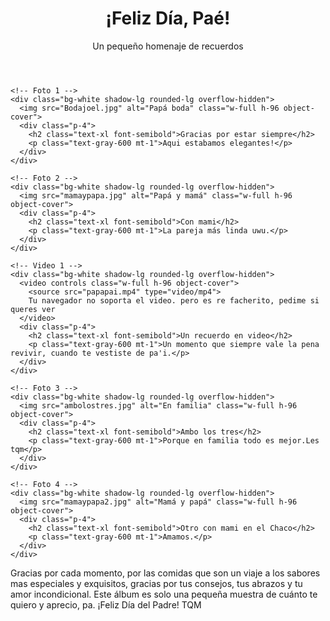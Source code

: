 <!DOCTYPE html>
<html lang="es">
<head>
  <meta charset="UTF-8" />
  <meta name="viewport" content="width=device-width, initial-scale=1.0" />
  <title>Feliz Día, Papá</title>
  <script src="https://cdn.tailwindcss.com"></script>
</head>
<body class="bg-gray-100 text-gray-800">

  <!-- Encabezado -->
  <header class="text-center py-10 bg-gradient-to-r from-blue-500 to-indigo-600 text-white">
    <h1 class="text-4xl md:text-5xl font-bold">¡Feliz Día, Paé!</h1>
    <p class="mt-2 text-lg">Un pequeño homenaje de recuerdos</p>
  </header>

  <!-- Álbum vertical -->
  <main class="max-w-3xl mx-auto px-4 py-10 space-y-10">

    <!-- Foto 1 -->
    <div class="bg-white shadow-lg rounded-lg overflow-hidden">
      <img src="Bodajoel.jpg" alt="Papá boda" class="w-full h-96 object-cover">
      <div class="p-4">
        <h2 class="text-xl font-semibold">Gracias por estar siempre</h2>
        <p class="text-gray-600 mt-1">Aqui estabamos elegantes!</p>
      </div>
    </div>

    <!-- Foto 2 -->
    <div class="bg-white shadow-lg rounded-lg overflow-hidden">
      <img src="mamaypapa.jpg" alt="Papá y mamá" class="w-full h-96 object-cover">
      <div class="p-4">
        <h2 class="text-xl font-semibold">Con mami</h2>
        <p class="text-gray-600 mt-1">La pareja más linda uwu.</p>
      </div>
    </div>

    <!-- Video 1 -->
    <div class="bg-white shadow-lg rounded-lg overflow-hidden">
      <video controls class="w-full h-96 object-cover">
        <source src="papapai.mp4" type="video/mp4">
        Tu navegador no soporta el video. pero es re facherito, pedime si queres ver
      </video>
      <div class="p-4">
        <h2 class="text-xl font-semibold">Un recuerdo en video</h2>
        <p class="text-gray-600 mt-1">Un momento que siempre vale la pena revivir, cuando te vestiste de pa'i.</p>
      </div>
    </div>

    <!-- Foto 3 -->
    <div class="bg-white shadow-lg rounded-lg overflow-hidden">
      <img src="ambolostres.jpg" alt="En familia" class="w-full h-96 object-cover">
      <div class="p-4">
        <h2 class="text-xl font-semibold">Ambo los tres</h2>
        <p class="text-gray-600 mt-1">Porque en familia todo es mejor.Les tqm</p>
      </div>
    </div>

    <!-- Foto 4 -->
    <div class="bg-white shadow-lg rounded-lg overflow-hidden">
      <img src="mamaypapa2.jpg" alt="Mamá y papá" class="w-full h-96 object-cover">
      <div class="p-4">
        <h2 class="text-xl font-semibold">Otro con mami en el Chaco</h2>
        <p class="text-gray-600 mt-1">Amamos.</p>
      </div>
    </div>

  </main>

  <!-- Mensaje final -->
  <section class="text-center px-4 py-10 max-w-3xl mx-auto text-lg text-gray-700">
    <p>
      Gracias por cada momento, por las comidas que son un viaje a los sabores mas especiales y exquisitos, gracias por tus consejos, tus abrazos y tu amor incondicional.
      Este álbum es solo una pequeña muestra de cuánto te quiero y aprecio, pa. ¡Feliz Día del Padre! TQM
    </p>
  </section>

</body>
</html>

